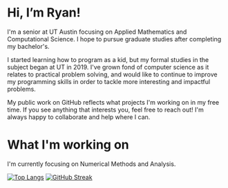 # Hi, I’m Ryan!

I'm a senior at UT Austin focusing on Applied Mathematics and Computational Science. I hope to pursue graduate studies after completing my bachelor's. 

I started learning how to program as a kid, but my formal studies in the subject began at UT in 2019. I've grown fond of computer science as it relates to practical problem solving, and would like to continue to improve my programming skills in order to tackle more interesting and impactful problems.

My public work on GitHub reflects what projects I'm working on in my free time. If you see anything that interests you, feel free to reach out! I'm always happy to collaborate and help where I can.

# What I'm working on

I'm currently focusing on Numerical Methods and Analysis.

<!---
ryan-charette/ryan-charette is a ✨ special ✨ repository because its `README.md` (this file) appears on your GitHub profile.
You can click the Preview link to take a look at your changes.
--->

[![Top Langs](https://github-readme-stats.vercel.app/api/top-langs/?username=ryan-charette&langs_count=8&layout=compact)](https://github.com/anuraghazra/github-readme-stats)
[![GitHub Streak](https://github-readme-streak-stats.herokuapp.com/?user=ryan-charette)](https://git.io/streak-stats)
